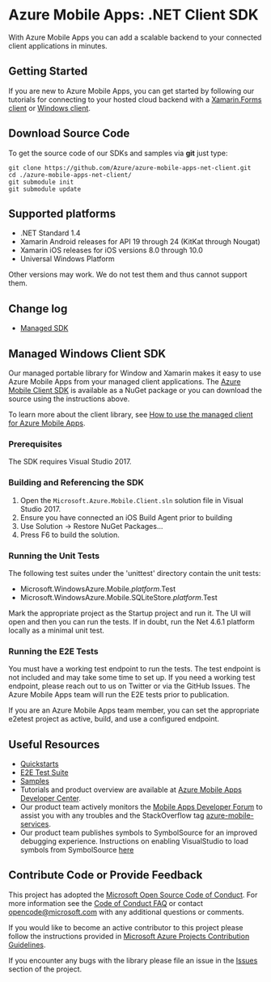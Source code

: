 # Azure Mobile Apps: .NET Client SDK

With Azure Mobile Apps you can add a scalable backend to your connected client applications in minutes. 

## Getting Started

If you are new to Azure Mobile Apps, you can get started by following our tutorials for connecting to your hosted cloud backend with a [Xamarin.Forms client](https://azure.microsoft.com/en-us/documentation/articles/app-service-mobile-xamarin-forms-get-started/) or [Windows client](https://azure.microsoft.com/en-us/documentation/articles/app-service-mobile-windows-store-dotnet-get-started/).

## Download Source Code

To get the source code of our SDKs and samples via **git** just type:

    git clone https://github.com/Azure/azure-mobile-apps-net-client.git
    cd ./azure-mobile-apps-net-client/
    git submodule init
    git submodule update

## Supported platforms

* .NET Standard 1.4
* Xamarin Android releases for API 19 through 24 (KitKat through Nougat)
* Xamarin iOS releases for iOS versions 8.0 through 10.0
* Universal Windows Platform

Other versions may work.  We do not test them and thus cannot support them.

## Change log
- [Managed SDK](CHANGELOG.md)

## Managed Windows Client SDK

Our managed portable library for Window and Xamarin makes it easy to use Azure Mobile Apps from your managed client applications. The [Azure Mobile Client SDK](https://www.nuget.org/packages/Microsoft.Azure.Mobile.Client/) is available as a NuGet package or you can download the source using the instructions above.

To learn more about the client library, see [How to use the managed client for Azure Mobile Apps](https://azure.microsoft.com/en-us/documentation/articles/app-service-mobile-dotnet-how-to-use-client-library/).

### Prerequisites

The SDK requires Visual Studio 2017.

### Building and Referencing the SDK

1. Open the ```Microsoft.Azure.Mobile.Client.sln``` solution file in Visual Studio 2017.
2. Ensure you have connected an iOS Build Agent prior to building
2. Use Solution -> Restore NuGet Packages...
3. Press F6 to build the solution.

### Running the Unit Tests

The following test suites under the 'unittest' directory contain the unit tests:

* Microsoft.WindowsAzure.Mobile._platform_.Test
* Microsoft.WindowsAzure.Mobile.SQLiteStore._platform_.Test

Mark the appropriate project as the Startup project and run it.  The UI will open and then you can run the tests.  If in doubt,
run the Net 4.6.1 platform locally as a minimal unit test.

### Running the E2E Tests

You must have a working test endpoint to run the tests.  The test endpoint is not included and may take some time to set up.  If
you need a working test endpoint, please reach out to us on Twitter or via the GitHub Issues.  The Azure Mobile Apps team will run
the E2E tests prior to publication.

If you are an Azure Mobile Apps team member, you can set the appropriate e2etest project as active, build, and use a configured
endpoint.

## Useful Resources

* [Quickstarts](https://github.com/Azure/azure-mobile-apps-quickstarts)
* [E2E Test Suite](e2etest)
* [Samples](https://azure.microsoft.com/en-us/documentation/samples/?service=app-service&term=mobile)
* Tutorials and product overview are available at [Azure Mobile Apps Developer Center](http://azure.microsoft.com/en-us/develop/mobile).
* Our product team actively monitors the [Mobile Apps Developer Forum](http://social.msdn.microsoft.com/Forums/en-US/azuremobile/) to assist you with any troubles and the StackOverflow tag [azure-mobile-services](http://stackoverflow.com/questions/tagged/azure-mobile-services).
* Our product team publishes symbols to SymbolSource for an improved debugging experience. Instructions on enabling VisualStudio to load symbols from SymbolSource [here](http://www.symbolsource.org/Public/Wiki/Using)

## Contribute Code or Provide Feedback

This project has adopted the [Microsoft Open Source Code of Conduct](https://opensource.microsoft.com/codeofconduct/). For more information see the [Code of Conduct FAQ](https://opensource.microsoft.com/codeofconduct/faq/) or contact [opencode@microsoft.com](mailto:opencode@microsoft.com) with any additional questions or comments.

If you would like to become an active contributor to this project please follow the instructions provided in [Microsoft Azure Projects Contribution Guidelines](http://azure.github.com/guidelines.html).

If you encounter any bugs with the library please file an issue in the [Issues](https://github.com/Azure/azure-mobile-apps-net-client/issues) section of the project.